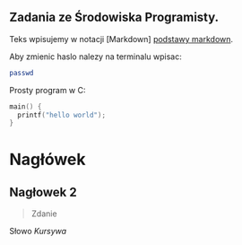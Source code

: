 ## Zadania ze Środowiska Programisty.

Teks wpisujemy w notacji [Markdown] [podstawy markdown].

Aby zmienic haslo nalezy na terminalu wpisac:
```sh
passwd
```

Prosty program w C:

```c
main() {
  printf("hello world");
}
```

[podstawy markdown]: http://daringfireball.net/projects/markdown/basics

<h1>Nagłówek</h1>

<h2>Nagłowek 2</h2>

<blockquote>
  <p> Zdanie </p>
</blockquote>

<p> Słowo <em>Kursywa</em></p>
